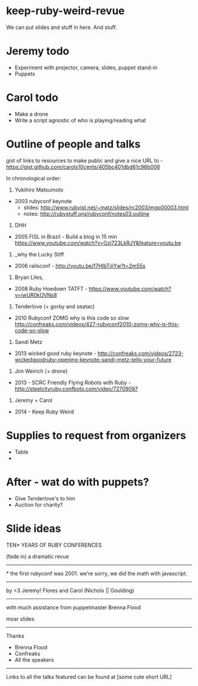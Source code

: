 keep-ruby-weird-revue
=====================

We can put slides and stuff in here. And stuff.

Jeremy todo
===========

* Experiment with projector, camera, slides, puppet stand-in
* Puppets

Carol todo
==========

* Make a drone
* Write a script agnostic of who is playing/reading what

Outline of people and talks
===========================

gist of links to resources to make public and give a nice URL to - https://gist.github.com/carols10cents/405bc401dbd61c96b006

In chronological order:

1. Yukihiro Matsumoto
  * 2003 rubyconf keynote
    * slides: http://www.rubyist.net/~matz/slides/rc2003/mgp00003.html
    * notes: http://rubystuff.org/rubyconf/notes03.outline

1. DHH
  * 2005 FISL in Brazil - Build a blog in 15 min https://www.youtube.com/watch?v=Gzj723LkRJY&feature=youtu.be

1. _why the Lucky Stiff
  * 2006 railsconf - http://youtu.be/f7HIbTijiYw?t=2m55s

1. Bryan Liles,
  * 2008 Ruby Hoedown TATFT - https://www.youtube.com/watch?v=iwUR0kOVNs8

1. Tenderlove (+ gorby and seatac)
  * 2010 Rubyconf ZOMG why is this code so slow http://confreaks.com/videos/427-rubyconf2010-zomg-why-is-this-code-so-slow

1. Sandi Metz
  * 2013 wicked good ruby keynote - http://confreaks.com/videos/2723-wickedgoodruby-opening-keynote-sandi-metz-tells-your-future

1. Jim Weirich (+ drone)
  * 2013 - SCRC Friendly Flying Robots with Ruby - http://steelcityruby.confbots.com/video/72709097

1. Jeremy + Carol
  * 2014 - Keep Ruby Weird


Supplies to request from organizers
===================================

* Table
*


After - wat do with puppets?
============================

* Give Tenderlove's to him
* Auction for charity?



Slide ideas
===========

TEN* YEARS OF RUBY CONFERENCES

(fade in)
a dramatic revue

---

\* the first rubyconf was 2001. we're sorry, we did the math with javascript.

---

by <3 Jeremy! Flores
and Carol (Nichols || Goulding)

---

with much assistance from puppetmaster
Brenna Flood



moar slides


---

Thanks

* Brenna Flood
* Confreaks
* All the speakers

---

Links to all the talks featured can be found at
[some cute short URL]
